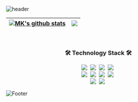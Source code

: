 ![header](https://capsule-render.vercel.app/api?type=waving&color=AFEEEE&height=100&section=header)

| <a href="https://github.com/anuraghazra/github-readme-stats"><img align="center" src="https://github-readme-stats.vercel.app/api?username=mkthebea&show_icons=true&include_all_commits=true&theme=graywhite&hide_border=true" alt="MK's github stats" /></a> | <a href="https://github.com/anuraghazra/github-readme-stats"><img align="center" src="https://github-readme-stats.vercel.app/api/top-langs/?username=mkthebea&layout=compact&theme=graywhite&hide_border=true" /></a> |
| ------------- | ------------- |

<br>

### <p align="center">🛠 Technology Stack 🛠</p>
<p align="center">
  <img src="https://img.shields.io/badge/-JavaScript-FF0033?logo=JavaScript&logoColor=white"/>&nbsp
  <img src="https://img.shields.io/badge/-HTML-FF0066?logo=HTML5&logoColor=white"/>&nbsp
  <img src="https://img.shields.io/badge/-CSS-FF3399?logo=CSS3&logoColor=white"/>&nbsp
  <img src="https://img.shields.io/badge/-React-FF6666?logo=React&logoColor=white"/>&nbsp
  <br>
  <img src="https://img.shields.io/badge/-Python-blue?logo=Python&logoColor=white"/>&nbsp
  <img src="https://img.shields.io/badge/-C++-blueviolet?logo=C%2B%2B&logoColor=white"/>&nbsp
  <img src="https://img.shields.io/badge/-C-brightgreen?logo=C&logoColor=white"/>&nbsp
  <img src="https://img.shields.io/badge/-JAVA-660066?logo=Java&logoColor=white"/>&nbsp
  <br>
  <img src="https://img.shields.io/badge/-AWS-black?logo=Amazon AWS&logoColor=white"/>&nbsp
  <img src="https://img.shields.io/badge/-Git-black?logo=Git&logoColor=white"/>&nbsp
</p>

![Footer](https://capsule-render.vercel.app/api?type=waving&color=AFEEEE&height=100&section=footer)

